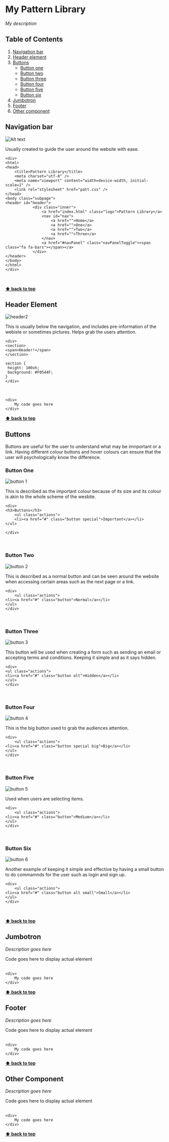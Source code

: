 # My Pattern Library

*My description*



## Table of Contents

  1. [Navigation bar](#navigation-bar)
  1. [Header element](#header-element)
  1. [Buttons](#buttons)
     * [Button one](#button-one)
     * [Button two](#button-two)
     * [Button three](#button-three)
     * [Button four](#button-four)
     * [Button five](#button-five)
     * [Button six](#button-six)
  1. [Jumbotron](#jumbotron)
  1. [Footer](#footer)
  1. [Other component](#other-component)


## Navigation bar

![Alt text](https://cloud.githubusercontent.com/assets/25457208/26154388/29e649e4-3b07-11e7-9dc8-01e2d17e1458.png)

Usually created to guide the user around the website with ease. 

	<div>
	<html>
	<head>
		<title>Pattern Library</title>
		<meta charset="utf-8" />
		<meta name="viewport" content="width=device-width, initial-scale=1" />
		<link rel="stylesheet" href="patt.css" />
	</head>
	<body class="subpage">
	<header id="header">
				<div class="inner">
					<a href="index.html" class="logo">Pattern Library</a>
					<nav id="nav">
						<a href="">Home</a>
						<a href="">One</a>
						<a href="">Two</a>
						<a href="">Three</a>
					</nav>
					<a href="#navPanel" class="navPanelToggle"><span class="fa fa-bars"></span></a>
				</div>
	</header>
	</body>
	</html>
	</div>
<br />
  


**[⬆ back to top](#table-of-contents)**

## Header Element
![header2](https://cloud.githubusercontent.com/assets/25457208/26155023/b0a85fa6-3b09-11e7-9642-b7a90912bfef.png)


This is usually below the navigation, and includes pre-information of the webiste or sometimes pictures. Helps grab the users attention. 

	<div>
   	<section>
  	<span>Header!</span>
	</section>
	
	section {
 	 height: 100vh;
 	 background: #F0544F;
	}
	</div>
<br />

    <div>
        My code goes here
    </div>

**[⬆ back to top](#table-of-contents)**

## Buttons

Buttons are useful for the user to understand what may be imnportant or a link. Having different colour buttons and hover colours can ensure that the user will psychologically know the difference.

### Button One
![button 1](https://cloud.githubusercontent.com/assets/25457208/26155227/672f6706-3b0a-11e7-9c02-619cf04cddb4.png)

This is described as the important colour because of its size and its colour is akin to the whole scheme of the wesbite. 

	
	<div>
 	<h3>Buttons</h3>
		<ul class="actions">
		<li><a href="#" class="button special">Important</a></li>
	</ul>
								
	</div>
<br />


### Button Two
![button 2](https://cloud.githubusercontent.com/assets/25457208/26155641/cd123804-3b0b-11e7-92c3-55f4658e5b1d.png)

This is described as a normal button and can be seen around the website when accessing certain areas such as the next page or a link.

	<div>
    	<ul class="actions">							
	<li><a href="#" class="button">Normal</a></li>
	</ul>
	</div>
<br />



### Button Three
![button 3](https://cloud.githubusercontent.com/assets/25457208/26155651/d4de7c64-3b0b-11e7-91bd-16c7123bd870.png)

This button will be used when creating a form such as sending an email or accepting terms and conditions. Keeping it simple and as it says hidden.

	<div>
 	<ul class="actions">
	<li><a href="#" class="button alt">Hidden</a></li>
	</ul>
	</div>
<br />

  

### Button Four
![button 4](https://cloud.githubusercontent.com/assets/25457208/26155654/d9a0c7fc-3b0b-11e7-8733-f38726756edb.png)


This is the big button used to grab the audiences attention.


	<div>
    	<ul class="actions">
	<li><a href="#" class="button special big">Big</a></li>
	</ul>
	</div>
<br />

  
### Button Five
![button 5](https://cloud.githubusercontent.com/assets/25457208/26155661/e00376c6-3b0b-11e7-82d1-fd5fca2f2e85.png)

Used when users are selecting items.

	
	<div>
    	<ul class="actions">
	<li><a href="#" class="button">Medium</a></li>
	</ul>
	</div>
<br />



### Button Six
![button 6](https://cloud.githubusercontent.com/assets/25457208/26155672/e588a22e-3b0b-11e7-966a-505601bb4fd8.png)

Another example of keeping it simple and effective by having a small button to do commamnds for the user such as login and sign up. 

	
	<div>
    	<ul class="actions">
	<li><a href="#" class="button alt small">Small</a></li>
	</ul>
	</div>
<br />

 
  
**[⬆ back to top](#table-of-contents)**

## Jumbotron

*Description goes here*

<div>
    Code goes here to display actual element
</div>
<br />

    <div>
        My code goes here
    </div>
  
**[⬆ back to top](#table-of-contents)**

## Footer

*Description goes here*

<div>
    Code goes here to display actual element
</div>
<br />

    <div>
        My code goes here
    </div>
  
**[⬆ back to top](#table-of-contents)**

## Other Component

*Description goes here*

<div>
    Code goes here to display actual element
</div>
<br />

    <div>
        My code goes here
    </div>
  
**[⬆ back to top](#table-of-contents)**
